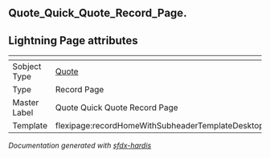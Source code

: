 ## Quote_Quick_Quote_Record_Page.

## Lightning Page attributes

|<!-- -->|<!-- -->|
|:---|:---|
|Sobject Type|[Quote](../objects/Quote.md)|
|Type| Record Page|
|Master Label|Quote Quick Quote Record Page|
|Template|flexipage:recordHomeWithSubheaderTemplateDesktop|




<!-- Page description -->


_Documentation generated with [sfdx-hardis](https://sfdx-hardis.cloudity.com)_
